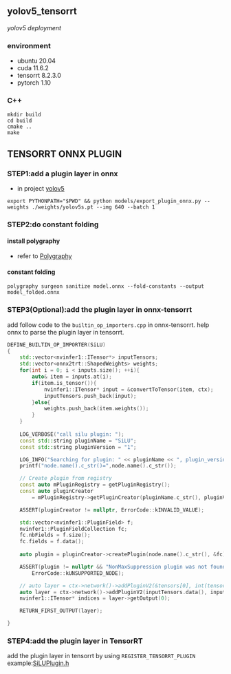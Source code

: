 ## yolov5_tensorrt
*yolov5 deployment*

### environment
- ubuntu 20.04
- cuda 11.6.2
- tensorrt 8.2.3.0
- pytorch 1.10

### C++
```
mkdir build
cd build
cmake ..
make
```

## TENSORRT ONNX PLUGIN

### STEP1:add a plugin layer in onnx
* in project [yolov5](https://github.com/ZJU-lishuang/yolov5-v4)

`export PYTHONPATH="$PWD" && python models/export_plugin_onnx.py --weights ./weights/yolov5s.pt --img 640 --batch 1`

### STEP2:do constant folding

#### install polygraphy
* refer to [Polygraphy](https://github.com/NVIDIA/TensorRT/tree/master/tools/Polygraphy)

#### constant folding
`polygraphy surgeon sanitize model.onnx --fold-constants --output model_folded.onnx`


### STEP3(Optional):add the plugin layer in onnx-tensorrt
add follow code to the `builtin_op_importers.cpp` in onnx-tensorrt.
help onnx to parse the plugin layer in tensorrt.
```c++
DEFINE_BUILTIN_OP_IMPORTER(SiLU)
{
    std::vector<nvinfer1::ITensor*> inputTensors;
    std::vector<onnx2trt::ShapedWeights> weights;
    for(int i = 0; i < inputs.size(); ++i){
        auto& item = inputs.at(i);
        if(item.is_tensor()){
            nvinfer1::ITensor* input = &convertToTensor(item, ctx);
            inputTensors.push_back(input);
        }else{
            weights.push_back(item.weights());
        }
    }
    
    LOG_VERBOSE("call silu plugin: ");
    const std::string pluginName = "SiLU";
    const std::string pluginVersion = "1";

    LOG_INFO("Searching for plugin: " << pluginName << ", plugin_version: " << pluginVersion);
    printf("node.name().c_str()=",node.name().c_str());

    // Create plugin from registry
    const auto mPluginRegistry = getPluginRegistry();
    const auto pluginCreator
        = mPluginRegistry->getPluginCreator(pluginName.c_str(), pluginVersion.c_str());

    ASSERT(pluginCreator != nullptr, ErrorCode::kINVALID_VALUE);

    std::vector<nvinfer1::PluginField> f;
    nvinfer1::PluginFieldCollection fc;
    fc.nbFields = f.size();
    fc.fields = f.data();
    
    auto plugin = pluginCreator->createPlugin(node.name().c_str(), &fc);

    ASSERT(plugin != nullptr && "NonMaxSuppression plugin was not found in the plugin registry!",
        ErrorCode::kUNSUPPORTED_NODE);

    // auto layer = ctx->network()->addPluginV2(&tensors[0], int(tensors.size()), *plugin);
    auto layer = ctx->network()->addPluginV2(inputTensors.data(), inputTensors.size(), *plugin);
    nvinfer1::ITensor* indices = layer->getOutput(0);

    RETURN_FIRST_OUTPUT(layer);

}
```

### STEP4:add the plugin layer in TensorRT
 add the plugin layer in tensorrt by using `REGISTER_TENSORRT_PLUGIN`
 example:[SiLUPlugin.h](onnxplugin/include/SiLUPlugin.h)

